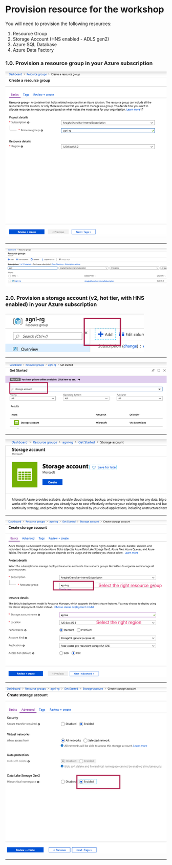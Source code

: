 # Provision resource for the workshop

You will need to provision the following resources:<br>
1.  Resource Group
2.  Storage Account (HNS enabled - ADLS gen2)
3.  Azure SQL Database
4.  Azure Data Factory

### 1.0. Provision a resource group in your Azure subscription

![RG-1](00-images/00-rg-1.png)

<hr>

![RG-2](00-images/00-rg-2.png)

### 2.0. Provision a storage account (v2, hot tier, with HNS enabled) in your Azure subscription

![SA-1](00-images/01-storage-1.png)

<hr>

![SA-2](00-images/01-storage-2.png)

<hr>

![SA-3](00-images/01-storage-3.png)

<hr>

![SA-4](00-images/01-storage-4.png)

<hr>

![SA-5](00-images/01-storage-5.png)

<hr>

